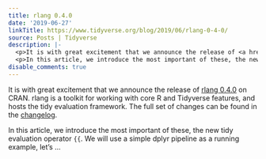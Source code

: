 ```yaml
---
title: rlang 0.4.0
date: '2019-06-27'
linkTitle: https://www.tidyverse.org/blog/2019/06/rlang-0-4-0/
source: Posts | Tidyverse
description: |-
  <p>It is with great excitement that we announce the release of <a href="https://rlang.r-lib.org" target="_blank" rel="noopener">rlang 0.4.0</a> on CRAN. rlang is a toolkit for working with core R and Tidyverse features, and hosts the tidy evaluation framework. The full set of changes can be found in the <a href="https://rlang.r-lib.org/news/index.html#rlang-0-4-0" target="_blank" rel="noopener">changelog</a>.</p>
  <p>In this article, we introduce the most important of these, the new tidy evaluation operator <code>{{</code>. We will use a simple dplyr pipeline as a running example, let&rsquo;s ...
disable_comments: true
---
```

<p>It is with great excitement that we announce the release of <a href="https://rlang.r-lib.org" target="_blank" rel="noopener">rlang 0.4.0</a> on CRAN. rlang is a toolkit for working with core R and Tidyverse features, and hosts the tidy evaluation framework. The full set of changes can be found in the <a href="https://rlang.r-lib.org/news/index.html#rlang-0-4-0" target="_blank" rel="noopener">changelog</a>.</p>
<p>In this article, we introduce the most important of these, the new tidy evaluation operator <code>{{</code>. We will use a simple dplyr pipeline as a running example, let&rsquo;s ...